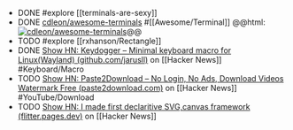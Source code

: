 - DONE #explore [[terminals-are-sexy]]
- DONE [cdleon/awesome-terminals](https://github.com/cdleon/awesome-terminals) #[[Awesome/Terminal]]
  @@html: <a href="https://github.com/cdleon/awesome-terminals/"><img src="https://github-readme-stats-astronomer.vercel.app/api/pin/?username=cdleon&repo=awesome-terminals&theme=tokyonight" alt="cdleon/awesome-terminals"/></a>@@
- TODO #explore [[rxhanson/Rectangle]]
- DONE [Show HN: Keydogger – Minimal keyboard macro for Linux(Wayland) (github.com/jarusll)](https://news.ycombinator.com/item?id=40690990) on [[Hacker News]] #Keyboard/Macro
- TODO [Show HN: Paste2Download – No Login, No Ads, Download Videos Watermark Free (paste2download.com)](https://news.ycombinator.com/item?id=40694805) on [[Hacker News]] #YouTube/Download
- TODO [Show HN: I made first declaritive SVG,canvas framework (flitter.pages.dev)](https://news.ycombinator.com/item?id=40694948) on [[Hacker News]]